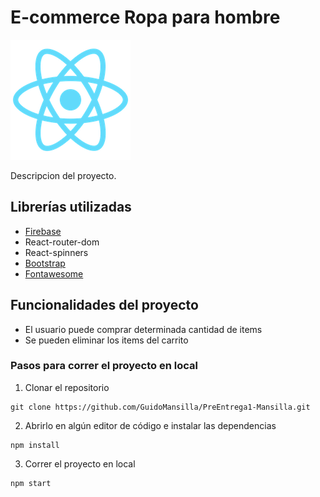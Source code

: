 # E-commerce Ropa para hombre

![](public/logo192.png)

Descripcion del proyecto.

## Librerías utilizadas

-   [Firebase](https://firebase.google.com/)  
-   React-router-dom
-   React-spinners
-   [Bootstrap](https://react-bootstrap.github.io/)
-   [Fontawesome](https://fontawesome.com/)

## Funcionalidades del proyecto

-   El usuario puede comprar determinada cantidad de items
-   Se pueden eliminar los items del carrito

### Pasos para correr el proyecto en local

1. Clonar el repositorio

```
git clone https://github.com/GuidoMansilla/PreEntrega1-Mansilla.git
```

2. Abrirlo en algún editor de código e instalar las dependencias

```
npm install
```

3. Correr el proyecto en local

```
npm start
```